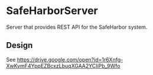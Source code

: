 # SafeHarborServer
Server that provides REST API for the SafeHarbor system.
## Design
See https://drive.google.com/open?id=1r6Xnfg-XwKvmF4YppEZBcxzLbuqXGAA2YCIiPb_9Wfo
